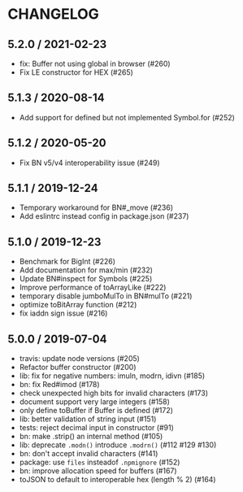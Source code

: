 # CHANGELOG

## 5.2.0 / 2021-02-23

* fix: Buffer not using global in browser \(\#260\)
* Fix LE constructor for HEX \(\#265\)

## 5.1.3 / 2020-08-14

* Add support for defined but not implemented Symbol.for \(\#252\)

## 5.1.2 / 2020-05-20

* Fix BN v5/v4 interoperability issue \(\#249\)

## 5.1.1 / 2019-12-24

* Temporary workaround for BN\#\_move \(\#236\)
* Add eslintrc instead config in package.json \(\#237\)

## 5.1.0 / 2019-12-23

* Benchmark for BigInt \(\#226\)
* Add documentation for max/min \(\#232\)
* Update BN\#inspect for Symbols \(\#225\)
* Improve performance of toArrayLike \(\#222\)
* temporary disable jumboMulTo in BN\#mulTo \(\#221\)
* optimize toBitArray function \(\#212\)
* fix iaddn sign issue \(\#216\)

## 5.0.0 / 2019-07-04

* travis: update node versions \(\#205\)
* Refactor buffer constructor \(\#200\)
* lib: fix for negative numbers: imuln, modrn, idivn \(\#185\)
* bn: fix Red\#imod \(\#178\)
* check unexpected high bits for invalid characters \(\#173\)
* document support very large integers \(\#158\)
* only define toBuffer if Buffer is defined \(\#172\)
* lib: better validation of string input \(\#151\)
* tests: reject decimal input in constructor \(\#91\)
* bn: make .strip\(\) an internal method \(\#105\)
* lib: deprecate `.modn()` introduce `.modrn()`  \(\#112 \#129 \#130\)
* bn: don't accept invalid characters \(\#141\)
* package: use `files` insteadof `.npmignore`  \(\#152\)
* bn: improve allocation speed for buffers \(\#167\)
* toJSON to default to interoperable hex \(length % 2\) \(\#164\)

